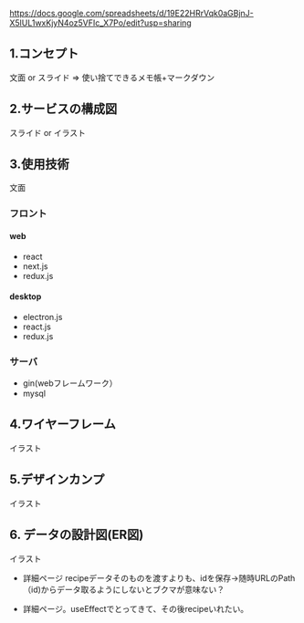https://docs.google.com/spreadsheets/d/19E22HRrVqk0aGBjnJ-X5lUL1wxKjyN4oz5VFIc_X7Po/edit?usp=sharing    

## 1.コンセプト
文面 or スライド
=> 使い捨てできるメモ帳+マークダウン

## 2.サービスの構成図
スライド or イラスト

## 3.使用技術
文面

### フロント
#### web
- react
- next.js
- redux.js

#### desktop
- electron.js
- react.js
- redux.js

### サーバ
- gin(webフレームワーク）
- mysql

## 4.ワイヤーフレーム
イラスト

## 5.デザインカンプ
イラスト

## 6. データの設計図(ER図)
イラスト



* 詳細ページ
recipeデータそのものを渡すよりも、idを保存→随時URLのPath（id)からデータ取るようにしないとブクマが意味ない？


* 詳細ページ。useEffectでとってきて、その後recipeいれたい。